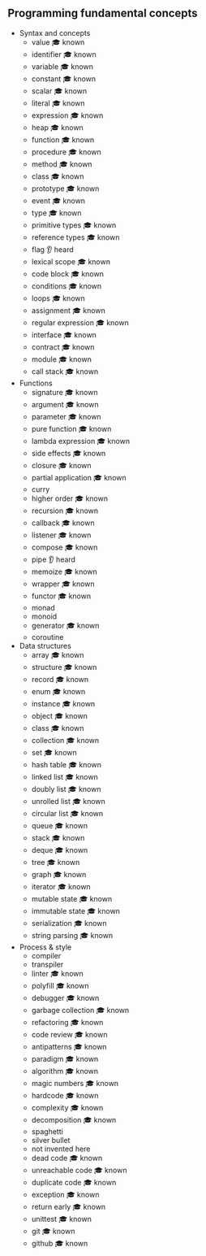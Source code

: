 ## Programming fundamental concepts

- Syntax and concepts
  - value 🎓 known
  - identifier 🎓 known
  - variable 🎓 known
  - constant 🎓 known
  - scalar 🎓 known
  - literal 🎓 known
  - expression 🎓 known
  - heap 🎓 known
  - function 🎓 known
  - procedure 🎓 known
  - method 🎓 known
  - class 🎓 known
  - prototype 🎓 known
  - event 🎓 known
  - type 🎓 known
  - primitive types 🎓 known
  - reference types 🎓 known
  - flag 👂 heard
  - lexical scope 🎓 known
  - code block 🎓 known
  - conditions 🎓 known
  - loops 🎓 known
  - assignment 🎓 known
  - regular expression 🎓 known
  - interface 🎓 known
  - contract 🎓 known
  - module 🎓 known
  - call stack 🎓 known
- Functions
  - signature 🎓 known
  - argument 🎓 known
  - parameter 🎓 known
  - pure function 🎓 known
  - lambda expression 🎓 known
  - side effects 🎓 known
  - closure 🎓 known
  - partial application 🎓 known
  - curry
  - higher order 🎓 known
  - recursion 🎓 known
  - callback 🎓 known
  - listener 🎓 known
  - compose 🎓 known
  - pipe 👂 heard
  - memoize 🎓 known
  - wrapper 🎓 known
  - functor 🎓 known
  - monad
  - monoid
  - generator 🎓 known
  - coroutine
- Data structures
  - array 🎓 known
  - structure 🎓 known
  - record 🎓 known
  - enum 🎓 known
  - instance 🎓 known
  - object 🎓 known
  - class 🎓 known
  - collection 🎓 known
  - set 🎓 known
  - hash table 🎓 known
  - linked list 🎓 known
  - doubly list 🎓 known
  - unrolled list 🎓 known
  - circular list 🎓 known
  - queue 🎓 known
  - stack 🎓 known
  - deque 🎓 known
  - tree 🎓 known
  - graph 🎓 known
  - iterator 🎓 known
  - mutable state 🎓 known
  - immutable state 🎓 known
  - serialization 🎓 known
  - string parsing 🎓 known
- Process & style
  - compiler
  - transpiler
  - linter 🎓 known
  - polyfill 🎓 known
  - debugger 🎓 known
  - garbage collection 🎓 known
  - refactoring 🎓 known
  - code review 🎓 known
  - antipatterns 🎓 known
  - paradigm 🎓 known
  - algorithm 🎓 known
  - magic numbers 🎓 known
  - hardcode 🎓 known
  - complexity 🎓 known
  - decomposition 🎓 known
  - spaghetti
  - silver bullet
  - not invented here
  - dead code 🎓 known
  - unreachable code 🎓 known
  - duplicate code 🎓 known
  - exception 🎓 known
  - return early 🎓 known
  - unittest 🎓 known
  - git 🎓 known
  - github 🎓 known
